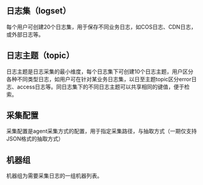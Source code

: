 ## 日志集（logset）

每个用户可创建20个日志集，用于保存不同业务日志，如COS日志、CDN日志，或外部日志等。

## 日志主题（topic）

日志主题是日志采集的最小维度，每个日志集下可创建10个日志主题，用户区分各种不同类型日志，如用户可在针对某业务日志集，以日至主题topic区分error日志、access日志等。同日志集下的不同日志主题可以共享相同的键值，便于检索。

## 采集配置

采集配置是agent采集方式的配置，用于指定采集路径，与抽取方式（一期仅支持JSON格式的抽取方式）

## 机器组

机器组为需要采集日志的一组机器列表。